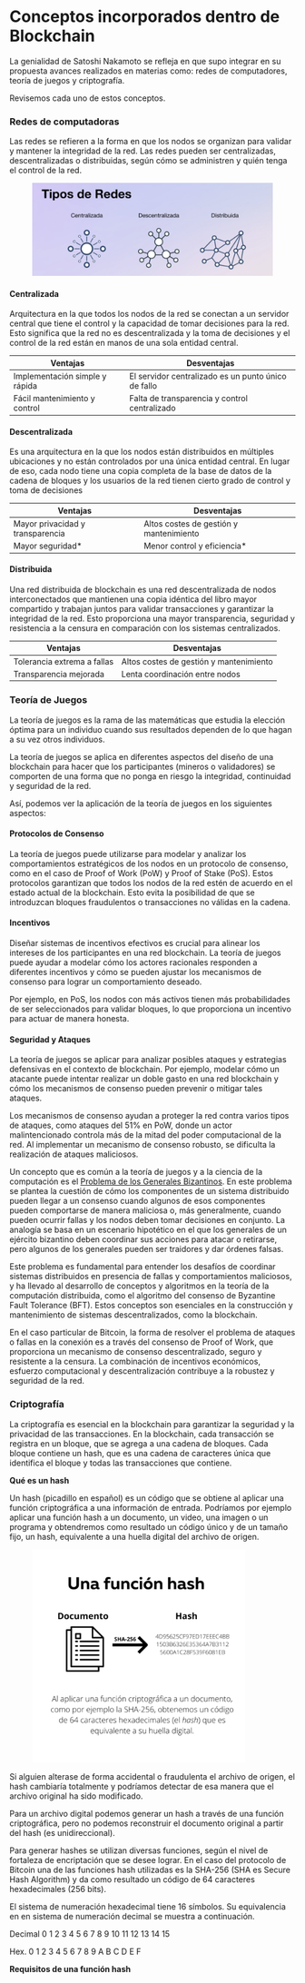 # Conceptos incorporados dentro de Blockchain

La genialidad de Satoshi Nakamoto se refleja en que supo integrar en su propuesta avances realizados en materias como: redes de computadores, teoría de juegos y criptografía.

Revisemos cada uno de estos conceptos.

### Redes de computadoras

Las redes se refieren a la forma en que los nodos se organizan para validar y mantener la integridad de la red. Las redes pueden ser centralizadas, descentralizadas o distribuidas, según cómo se administren y quién tenga el control de la red.

<figure><img src="../../.gitbook/assets/EDP_mod1_1.png" alt=""><figcaption></figcaption></figure>

#### Centralizada

Arquitectura en la que todos los nodos de la red se conectan a un servidor central que tiene el control y la capacidad de tomar decisiones para la red. Esto significa que la red no es descentralizada y la toma de decisiones y el control de la red están en manos de una sola entidad central.

| Ventajas                       | Desventajas                                         |
| ------------------------------ | --------------------------------------------------- |
| Implementación simple y rápida | El servidor centralizado es un punto único de fallo |
| Fácil mantenimiento y control  | Falta de transparencia y control centralizado       |

#### Descentralizada

Es una arquitectura en la que los nodos están distribuidos en múltiples ubicaciones y no están controlados por una única entidad central. En lugar de eso, cada nodo tiene una copia completa de la base de datos de la cadena de bloques y los usuarios de la red tienen cierto grado de control y toma de decisiones

| Ventajas                         | Desventajas                             |
| -------------------------------- | --------------------------------------- |
| Mayor privacidad y transparencia | Altos costes de gestión y mantenimiento |
| Mayor seguridad\*                | Menor control y eficiencia\*            |

#### Distribuida

Una red distribuida de blockchain es una red descentralizada de nodos interconectados que mantienen una copia idéntica del libro mayor compartido y trabajan juntos para validar transacciones y garantizar la integridad de la red. Esto proporciona una mayor transparencia, seguridad y resistencia a la censura en comparación con los sistemas centralizados.

| Ventajas                    | Desventajas                             |
| --------------------------- | --------------------------------------- |
| Tolerancia extrema a fallas | Altos costes de gestión y mantenimiento |
| Transparencia mejorada      | Lenta coordinación entre nodos          |

### Teoría de Juegos

La teoría de juegos es la rama de las matemáticas que estudia la elección óptima para un individuo cuando sus resultados dependen de lo que hagan a su vez otros individuos.

La teoría de juegos se aplica en diferentes aspectos del diseño de una blockchain para hacer que los participantes (mineros o validadores) se comporten de una forma que no ponga en riesgo la integridad, continuidad y seguridad de la red.

Así, podemos ver la aplicación de la teoría de juegos en los siguientes aspectos:

#### Protocolos de Consenso

La teoría de juegos puede utilizarse para modelar y analizar los comportamientos estratégicos de los nodos en un protocolo de consenso, como en el caso de Proof of Work (PoW) y Proof of Stake (PoS). Estos protocolos garantizan que todos los nodos de la red estén de acuerdo en el estado actual de la blockchain. Esto evita la posibilidad de que se introduzcan bloques fraudulentos o transacciones no válidas en la cadena.

#### Incentivos

Diseñar sistemas de incentivos efectivos es crucial para alinear los intereses de los participantes en una red blockchain. La teoría de juegos puede ayudar a modelar cómo los actores racionales responden a diferentes incentivos y cómo se pueden ajustar los mecanismos de consenso para lograr un comportamiento deseado.

Por ejemplo, en PoS, los nodos con más activos tienen más probabilidades de ser seleccionados para validar bloques, lo que proporciona un incentivo para actuar de manera honesta.

#### Seguridad y Ataques

La teoría de juegos se aplicar para analizar posibles ataques y estrategias defensivas en el contexto de blockchain. Por ejemplo, modelar cómo un atacante puede intentar realizar un doble gasto en una red blockchain y cómo los mecanismos de consenso pueden prevenir o mitigar tales ataques.

Los mecanismos de consenso ayudan a proteger la red contra varios tipos de ataques, como ataques del 51% en PoW, donde un actor malintencionado controla más de la mitad del poder computacional de la red. Al implementar un mecanismo de consenso robusto, se dificulta la realización de ataques maliciosos.

Un concepto que es común a la teoría de juegos y a la ciencia de la computación es el [Problema de los Generales Bizantinos](https://www.microsoft.com/en-us/research/uploads/prod/2016/12/The-Byzantine-Generals-Problem.pdf). En este problema se plantea la cuestión de cómo los componentes de un sistema distribuido pueden llegar a un consenso cuando algunos de esos componentes pueden comportarse de manera maliciosa o, más generalmente, cuando pueden ocurrir fallas y los nodos deben tomar decisiones en conjunto. La analogía se basa en un escenario hipotético en el que los generales de un ejército bizantino deben coordinar sus acciones para atacar o retirarse, pero algunos de los generales pueden ser traidores y dar órdenes falsas.

Este problema es fundamental para entender los desafíos de coordinar sistemas distribuidos en presencia de fallas y comportamientos maliciosos, y ha llevado al desarrollo de conceptos y algoritmos en la teoría de la computación distribuida, como el algoritmo del consenso de Byzantine Fault Tolerance (BFT). Estos conceptos son esenciales en la construcción y mantenimiento de sistemas descentralizados, como la blockchain.

En el caso particular de Bitcoin, la forma de resolver el problema de ataques o fallas en la conexión es a través del consenso de Proof of Work, que proporciona un mecanismo de consenso descentralizado, seguro y resistente a la censura. La combinación de incentivos económicos, esfuerzo computacional y descentralización contribuye a la robustez y seguridad de la red.

### Criptografía

La criptografía es esencial en la blockchain para garantizar la seguridad y la privacidad de las transacciones. En la blockchain, cada transacción se registra en un bloque, que se agrega a una cadena de bloques. Cada bloque contiene un hash, que es una cadena de caracteres única que identifica el bloque y todas las transacciones que contiene.

**Qué es un hash**

Un hash (picadillo en español) es un código que se obtiene al aplicar una función criptográfica a una información de entrada. Podríamos por ejemplo aplicar una función hash a un documento, un video, una imagen o un programa y obtendremos como resultado un código único y de un tamaño fijo, un hash, equivalente a una huella digital del archivo de origen.

<div align="left" data-full-width="true">

<figure><img src="../../.gitbook/assets/EDP_mod1_2.png" alt="" width="375"><figcaption></figcaption></figure>

</div>

Si alguien alterase de forma accidental o fraudulenta el archivo de origen, el hash cambiaría totalmente y podríamos detectar de esa manera que el archivo original ha sido modificado.

Para un archivo digital podemos generar un hash a través de una función criptográfica, pero no podemos reconstruir el documento original a partir del hash (es unidireccional).

Para generar hashes se utilizan diversas funciones, según el nivel de fortaleza de encriptación que se desee lograr. En el caso del protocolo de Bitcoin una de las funciones hash utilizadas es la SHA-256 (SHA es Secure Hash Algorithm) y da como resultado un código de 64 caracteres hexadecimales (256 bits).

El sistema de numeración hexadecimal tiene 16 símbolos. Su equivalencia en en sistema de numeración decimal se muestra a continuación.

Decimal 0 1 2 3 4 5 6 7 8 9 10 11 12 13 14 15&#x20;

Hex. 0 1 2 3 4 5 6 7 8 9 A B C D E F

**Requisitos de una función hash**
